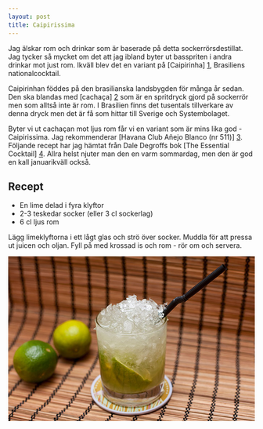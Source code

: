 ```yaml
---
layout: post
title: Caipirissima
---
```


Jag älskar rom och drinkar som är baserade på detta sockerrörsdestillat. Jag tycker så mycket om det att jag ibland byter ut basspriten i andra drinkar mot just rom. Ikväll blev det en variant på [Caipirinha] [1], Brasiliens nationalcocktail.

Caipirinhan föddes på den brasilianska landsbygden för många år sedan. Den ska blandas med [cachaça] [2] som är en spritdryck gjord på sockerrör men som alltså inte är rom. I Brasilien finns det tusentals tillverkare av denna dryck men det är få som hittar till Sverige och Systembolaget.

Byter vi ut cachaçan mot ljus rom får vi en variant som är mins lika god - Caipirissima. Jag rekommenderar [Havana Club Añejo Blanco (nr 511)] [3]. Följande recept har jag hämtat från Dale Degroffs bok [The Essential Cocktail] [4]. Allra helst njuter man den en varm sommardag, men den är god en kall januarikväll också.

## Recept

* En lime delad i fyra klyftor
* 2-3 teskedar socker (eller 3 cl sockerlag)
* 6 cl ljus rom

Lägg limeklyftorna i ett lågt glas och strö över socker. Muddla för att pressa ut juicen och oljan. Fyll på med krossad is och rom - rör om och servera.

![](/images/caipirissima.jpg)

[1]: http://en.wikipedia.org/wiki/Caipirinha
[2]: http://en.wikipedia.org/wiki/Cachaça
[3]: http://systembolaget.se/SokDrycker/Produkt?VaruNr=511
[4]: http://www.amazon.com/Essential-Cocktail-Mixing-Perfect-Drinks/dp/0307405737
